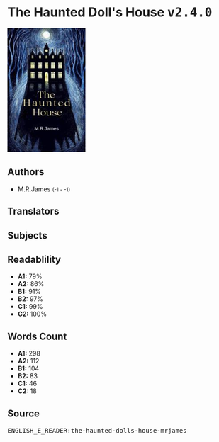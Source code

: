 # The Haunted Doll's House <kbd>v2.4.0</kbd>

![](./cover.medium.jpg "")

## Authors


 - M.R.James <small>(-1 - -1)</small>

## Translators



## Subjects



## Readablility


 - **A1:** 79%
 - **A2:** 86%
 - **B1:** 91%
 - **B2:** 97%
 - **C1:** 99%
 - **C2:** 100%

## Words Count


 - **A1:** 298
 - **A2:** 112
 - **B1:** 104
 - **B2:** 83
 - **C1:** 46
 - **C2:** 18

## Source


<kbd>ENGLISH_E_READER:the-haunted-dolls-house-mrjames</kbd>
